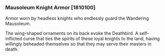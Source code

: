 ### Mausoleum Knight Armor [1810100]

Armor worn by headless knights who endlessly guard the Wandering Mausoleum.

The wing-shaped ornaments on its back evoke the Deathbird. A self-inflicted curse that ties the spirits of these loyal knights to the land, having willingly beheaded themselves so that they may serve their masters in death.